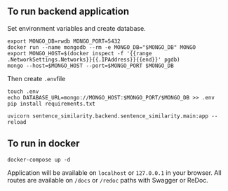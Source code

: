 ## To run backend application

Set environment variables and create database.
```
export MONGO_DB=rwdb MONGO_PORT=5432
docker run --name mongodb --rm -e MONGO_DB="$MONGO_DB" MONGO
export MONGO_HOST=$(docker inspect -f '{{range .NetworkSettings.Networks}}{{.IPAddress}}{{end}}' pgdb)
mongo --host=$MONGO_HOST --port=$MONGO_PORT $MONGO_DB
```

Then create ``.env``file
```
touch .env
echo DATABASE_URL=mongo://MONGO_HOST:$MONGO_PORT/$MONGO_DB >> .env
pip install requirements.txt
```

```
uvicorn sentence_similarity.backend.sentence_similarity.main:app --reload
```

## To run in docker
```
docker-compose up -d
```

Application will be available on ``localhost`` or ``127.0.0.1`` in your browser.
All routes are available on ``/docs`` or ``/redoc`` paths with Swagger or ReDoc.